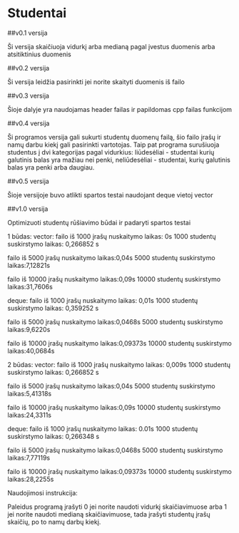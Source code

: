 # Studentai

##v0.1 versija

Ši versija skaičiuoja vidurkį arba medianą pagal įvestus duomenis arba atsitiktinius duomenis

##v0.2 versija

Ši versija leidžia pasirinkti jei norite skaityti duomenis iš failo

##v0.3 versija

Šioje dalyje yra naudojamas header failas ir papildomas cpp failas funkcijom

##v0.4 versija

Ši programos versija gali sukurti studentų duomenų failą, šio failo įrašų ir namų darbu kiekį gali pasirinkti vartotojas. Taip pat programa surušiuoja studentus į dvi kategorijas pagal vidurkius: liūdesėliai - studentai kurių galutinis balas yra mažiau nei penki, neliūdesėliai - studentai, kurių galutinis balas yra penki arba daugiau.

##v0.5 versija

Šioje versijoje buvo atlikti spartos testai naudojant deque vietoj vector

##v1.0 versija

Optimizuoti studentų rūšiavimo būdai ir padaryti spartos testai

1 būdas:
vector:
failo iš 1000 įrašų nuskaitymo laikas: 0s
1000 studentų suskirstymo laikas: 0,266852 s

failo iš 5000 įrašų nuskaitymo laikas:0,04s
5000 studentų suskirstymo laikas:7,12821s

failo iš 10000 įrašų nuskaitymo laikas:0,09s
10000 studentų suskirstymo laikas:31,7606s

deque:
failo iš 1000 įrašų nuskaitymo laikas: 0,01s
1000 studentų suskirstymo laikas: 0,359252 s

failo iš 5000 įrašų nuskaitymo laikas:0,0468s
5000 studentų suskirstymo laikas:9,6220s

failo iš 10000 įrašų nuskaitymo laikas:0,09373s
10000 studentų suskirstymo laikas:40,0684s

2 būdas:
vector:
failo iš 1000 įrašų nuskaitymo laikas: 0,009s
1000 studentų suskirstymo laikas: 0,266852 s

failo iš 5000 įrašų nuskaitymo laikas:0,04s
5000 studentų suskirstymo laikas:5,41318s

failo iš 10000 įrašų nuskaitymo laikas:0,09s
10000 studentų suskirstymo laikas:24,3311s

deque:
failo iš 1000 įrašų nuskaitymo laikas: 0.01s
1000 studentų suskirstymo laikas: 0,266348 s

failo iš 5000 įrašų nuskaitymo laikas:0,0468s
5000 studentų suskirstymo laikas:7,77119s

failo iš 10000 įrašų nuskaitymo laikas:0,09373s
10000 studentų suskirstymo laikas:28,2255s

Naudojimosi instrukcija:

Paleidus programą įrašyti 0 jei norite naudoti vidurkį skaičiavimuose arba 1 jei norite naudoti medianą skaičiavimuose, tada įrašyti studentų įrašų skaičių, po to namų darbų kiekį.

